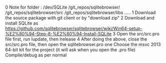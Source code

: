 0 Note for folder : 
      /dev/SQLite
     /git_repos/sqlitebrowser/
     /git_repos/sqlitebrowser/src
     /git_repos/sqlitebrowser/libs
     .....
1 Download the source package with git client or by "download zip"
2 Download and install SQLite as https://github.com/sqlitebrowser/sqlitebrowser/wiki/Win64-setup-%E2%80%94-Step-8-%E2%80%94-Install-SQLite
3 Open the src/src.pro file first, run lupdate, then lrelease
4 After doing the above, close the src/src.pro file, then open the sqlitebrowser.pro one
Choose the msvc 2013 64-bit kit for the project (it will ask when you open the .pro file)
Compile/debug as per normal